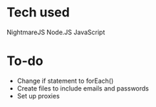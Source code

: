 # Tech used
NightmareJS
Node.JS
JavaScript

# To-do
*  Change if statement to forEach()
*  Create files to include emails and passwords
*  Set up proxies

